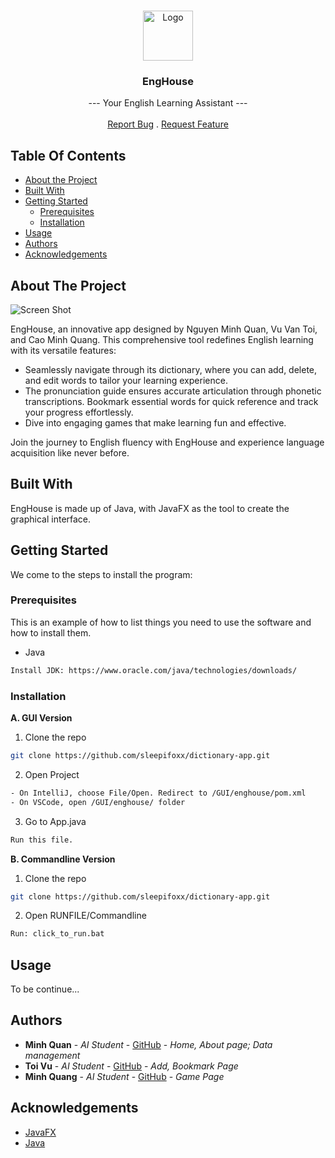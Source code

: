 <br/>
<p align="center">
  <a href="https://github.com/sleepifoxx/dictionary-app">
    <img src="https://github.com/sleepifoxx/dictionary-app/assets/129663036/558d7feb-ca20-4fff-98ac-16be66a549c2" alt="Logo" width="80" height="80">
  </a>

  <h3 align="center">EngHouse</h3>

  <p align="center">
    --- Your English Learning Assistant ---
    <br/>
    <br/>
    <a href="https://github.com/sleepifoxx/dictionary-app/issues">Report Bug</a>
    .
    <a href="https://github.com/sleepifoxx/dictionary-app/issues">Request Feature</a>
  </p>
</p>

## Table Of Contents

* [About the Project](#about-the-project)
* [Built With](#built-with)
* [Getting Started](#getting-started)
  * [Prerequisites](#prerequisites)
  * [Installation](#installation)
* [Usage](#usage)
* [Authors](#authors)
* [Acknowledgements](#acknowledgements)

## About The Project

![Screen Shot](https://github.com/sleepifoxx/dictionary-app/assets/129663036/dfd8071f-c166-4d4f-9839-759abea478b8)

EngHouse, an innovative app designed by Nguyen Minh Quan, Vu Van Toi, and Cao Minh Quang.
This comprehensive tool redefines English learning with its versatile features:
* Seamlessly navigate through its dictionary, where you can add, delete, and edit words to tailor your learning experience. 
* The pronunciation guide ensures accurate articulation through phonetic transcriptions. Bookmark essential words for quick reference and track your progress effortlessly. 
* Dive into engaging games that make learning fun and effective. 

Join the journey to English fluency with EngHouse and experience language acquisition like never before. 

## Built With

EngHouse is made up of Java, with JavaFX as the tool to create the graphical interface.

## Getting Started

We come to the steps to install the program:

### Prerequisites

This is an example of how to list things you need to use the software and how to install them.

* Java

```sh
Install JDK: https://www.oracle.com/java/technologies/downloads/
```

### Installation

**A. GUI Version**
1. Clone the repo

```sh
git clone https://github.com/sleepifoxx/dictionary-app.git
```

2. Open Project

```sh
- On IntelliJ, choose File/Open. Redirect to /GUI/enghouse/pom.xml
- On VSCode, open /GUI/enghouse/ folder
```

3. Go to App.java

```sh
Run this file.
```

**B. Commandline Version**
1. Clone the repo

```sh
git clone https://github.com/sleepifoxx/dictionary-app.git
```

2. Open RUNFILE/Commandline

```sh
Run: click_to_run.bat
```

## Usage

To be continue...

## Authors

* **Minh Quan** - *AI Student* - [GitHub](https://github.com/sleepifoxx) - *Home, About page; Data management*
* **Toi Vu** - *AI Student* - [GitHub](https://github.com/toivuvan) - *Add, Bookmark Page*
* **Minh Quang** - *AI Student* - [GitHub](https://github.com/quang011105) - *Game Page*

## Acknowledgements

* [JavaFX](https://openjfx.io/)
* [Java](https://www.java.com/en/)